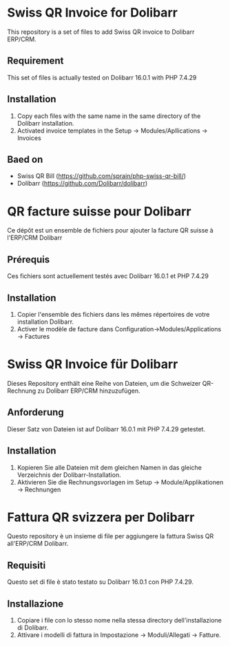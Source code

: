 # Swiss QR Invoice for Dolibarr

This repository is a set of files to add Swiss QR invoice to Dolibarr ERP/CRM.

## Requirement

This set of files is actually tested on Dolibarr 16.0.1 with PHP 7.4.29

## Installation

1. Copy each files with the same name in the same directory of the Dolibarr installation.
2. Activated invoice templates in the Setup -> Modules/Apllications -> Invoices

## Baed on

* Swiss QR Bill (https://github.com/sprain/php-swiss-qr-bill/)
* Dolibarr (https://github.com/Dolibarr/dolibarr)

# QR facture suisse pour Dolibarr

Ce dépôt est un ensemble de fichiers pour ajouter la facture QR suisse à l'ERP/CRM Dolibarr

## Prérequis

Ces fichiers sont actuellement testés avec Dolibarr 16.0.1 et PHP 7.4.29

## Installation

1. Copier l'ensemble des fichiers dans les mêmes répertoires de votre installation Dolibarr.
2. Activer le modèle de facture dans Configuration->Modules/Applications -> Factures

# Swiss QR Invoice für Dolibarr

Dieses Repository enthält eine Reihe von Dateien, um die Schweizer QR-Rechnung zu Dolibarr ERP/CRM hinzuzufügen.

## Anforderung

Dieser Satz von Dateien ist auf Dolibarr 16.0.1 mit PHP 7.4.29 getestet.

## Installation

1. Kopieren Sie alle Dateien mit dem gleichen Namen in das gleiche Verzeichnis der Dolibarr-Installation.
2. Aktivieren Sie die Rechnungsvorlagen im Setup -> Module/Applikationen -> Rechnungen

# Fattura QR svizzera per Dolibarr

Questo repository è un insieme di file per aggiungere la fattura Swiss QR all'ERP/CRM Dolibarr.

## Requisiti

Questo set di file è stato testato su Dolibarr 16.0.1 con PHP 7.4.29.

## Installazione

1. Copiare i file con lo stesso nome nella stessa directory dell'installazione di Dolibarr.
2. Attivare i modelli di fattura in Impostazione -> Moduli/Allegati -> Fatture.